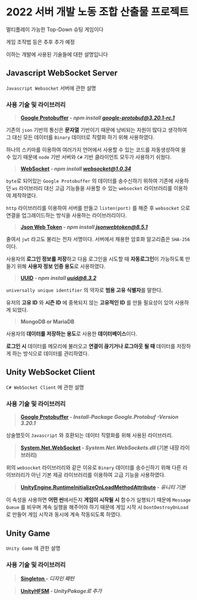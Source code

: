 # 2022 서버 개발 노동 조합 산출물 프로젝트

멀티플레이 가능한 Top-Down 슈팅 게임이다

게임 조작법 등은 추후 추가 예정

이하는 개발에 사용된 기술들에 대한 설명입니다

## Javascript WebSocket Server

`Javascript Websocket` 서버에 관한 설명

### 사용 기술 및 라이브러리

> **[Google Protobuffer](https://www.npmjs.com/package/google-protobuf) - *npm install google-protobuf@3.20.1-rc.1***

기존의 `json` 기반의 통신은 **문자열** 기반이기 때문에 낭비되는 자원이 많다고 생각하여 그 대신 모든 데이터를 `Binary` 데이터로 직렬화 하기 위해 사용하였다.

하나의 스키마를 이용하여 여러가지 언어에서 사용할 수 있는 코드를 자동생성하여 쓸 수 있기 때문에 `node` 기반 서버와 `C#` 기반 클라이언트 모두가 사용하기 쉬웠다.

> **[WebSocket](https://github.com/theturtle32/WebSocket-Node) - *npm install websocket@1.0.34***

`byte`로 되어있는 `Google Protobuffer` 의 데이터를 송수신하기 위하여 기존에 사용하던 `ws` 라이브러리 대신 고급 기능들을 사용할 수 있는 `websocket` 라이브러리를 이용하여 제작하였다.

`http` 라이브러리를 이용하여 서버를 만들고 `listen(port)` 를 해준 후 `websocket` 으로 연결을 업그래이드하는 방식을 사용하는 라이브러리이다.

> **[Json Web Token](https://jwt.io/) - *npm install jsonwebtoken@8.5.1***

줄여서 `jwt` 라고도 불리는 전자 서명이다. 서버에서 채용한 암호화 알고리즘은 `SHA-256` 이다.

사용자의 **로그인 정보를 저장**하고 다음 로그인을 시도할 때 **자동로그인**이 가능하도록 만들기 위해 **사용자 정보 인증 용도**로 사용하였다.

> **[UUID](https://github.com/uuidjs/uuid#readme) - *npm install uuid@8.3.2***

`universally unique identifier` 의 약자로 **범용 고유 식별자**를 말한다.

유저의 **고유 ID** 와 **시즌 ID** 에 중복되지 않는 **고유적인 ID** 를 만들 필요성이 있어 사용하게 되었다.

> **MongoDB or MariaDB**

사용자의 **데이터를 저장하는 용도**로 사용한 **데이터베이스**이다.

**로그인 시** 데이터를 메모리에 불러오고 **연결이 끊기거나 로그아웃 될 때** 데이터를 저장하게 하는 방식으로 데이터를 관리하였다.

## Unity WebSocket Client

`C# WebSocket Client` 에 관한 설명

### 사용 기술 및 라이브러리

> **[Google Protobuffer](https://www.nuget.org/packages/Google.Protobuf/) - *Install-Package Google.Protobuf -Version 3.20.1***

상술했듯이 `Javascript` 와 호환되는 데이터 직렬화를 위해 사용된 라이브러리.

> **[System.Net.WebSocket](https://docs.microsoft.com/ko-kr/dotnet/api/system.net.websockets.websocket?view=net-6.0) - *System.Net.WebSockets.dll* (기본 내장 라이브러리)**

위의 `websocket` 라이브러리와 같은 이유로 `Binary` 데이터를 송수신하기 위해 다른 라이브러리가 아닌 기본 제공 라이브러리를 이용하여 고급 기능을 사용하였다.

> **[UnityEngine.RuntimeInitializeOnLoadMethodAttribute](https://docs.unity3d.com/ScriptReference/RuntimeInitializeOnLoadMethodAttribute.html) - *유니티 기본***

이 속성을 사용하면 **어떤 씬**에서든지 **게임이 시작될 시** 함수가 실행되기 때문에 `Message Queue` 를 비우며 계속 실행을 해주어야 하기 때문에 게임 시작 시 `DontDestroyOnLoad` 로 만들어 게임 시작과 동시에 계속 작동되도록 하였다.

## Unity Game

`Unity Game` 에 관한 설명

### 사용 기술 및 라이브러리

> **[Singleton ]()- *디자인 패턴***



> **[UnityHFSM](https://github.com/Inspiaaa/UnityHFSM) - *UnityPakage로 추가***
